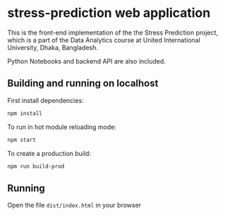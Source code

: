 # stress-prediction web application

This is the front-end implementation of the the Stress Prediction project, which is a part of the Data Analytics course at United International University, Dhaka, Bangladesh.

Python Notebooks and backend API are also included.

## Building and running on localhost

First install dependencies:

```sh
npm install
```

To run in hot module reloading mode:

```sh
npm start
```

To create a production build:

```sh
npm run build-prod
```

## Running

Open the file `dist/index.html` in your browser
